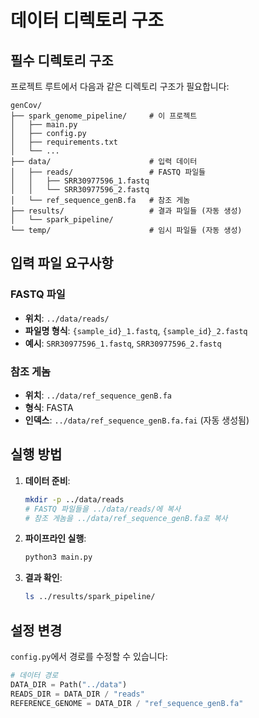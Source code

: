 # 데이터 디렉토리 구조

## 필수 디렉토리 구조

프로젝트 루트에서 다음과 같은 디렉토리 구조가 필요합니다:

```
genCov/
├── spark_genome_pipeline/     # 이 프로젝트
│   ├── main.py
│   ├── config.py
│   ├── requirements.txt
│   └── ...
├── data/                      # 입력 데이터
│   ├── reads/                 # FASTQ 파일들
│   │   ├── SRR30977596_1.fastq
│   │   └── SRR30977596_2.fastq
│   └── ref_sequence_genB.fa   # 참조 게놈
├── results/                   # 결과 파일들 (자동 생성)
│   └── spark_pipeline/
└── temp/                      # 임시 파일들 (자동 생성)
```

## 입력 파일 요구사항

### FASTQ 파일
- **위치**: `../data/reads/`
- **파일명 형식**: `{sample_id}_1.fastq`, `{sample_id}_2.fastq`
- **예시**: `SRR30977596_1.fastq`, `SRR30977596_2.fastq`

### 참조 게놈
- **위치**: `../data/ref_sequence_genB.fa`
- **형식**: FASTA
- **인덱스**: `../data/ref_sequence_genB.fa.fai` (자동 생성됨)

## 실행 방법

1. **데이터 준비**:
   ```bash
   mkdir -p ../data/reads
   # FASTQ 파일들을 ../data/reads/에 복사
   # 참조 게놈을 ../data/ref_sequence_genB.fa로 복사
   ```

2. **파이프라인 실행**:
   ```bash
   python3 main.py
   ```

3. **결과 확인**:
   ```bash
   ls ../results/spark_pipeline/
   ```

## 설정 변경

`config.py`에서 경로를 수정할 수 있습니다:

```python
# 데이터 경로
DATA_DIR = Path("../data")
READS_DIR = DATA_DIR / "reads"
REFERENCE_GENOME = DATA_DIR / "ref_sequence_genB.fa"
```
